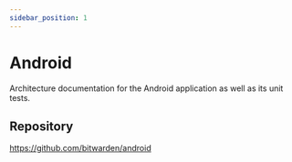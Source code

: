 ```yaml
---
sidebar_position: 1
---
```


# Android

Architecture documentation for the Android application as well as its unit tests.

## Repository

https://github.com/bitwarden/android

